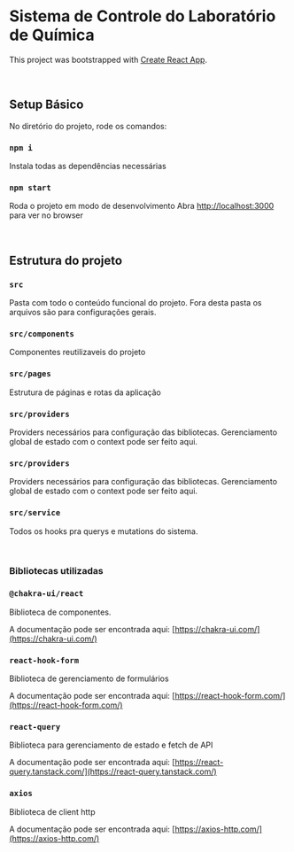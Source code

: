# Sistema de Controle do Laboratório de Química

This project was bootstrapped with [Create React App](https://github.com/facebook/create-react-app).

<br />

## Setup Básico

No diretório do projeto, rode os comandos:

### `npm i`

Instala todas as dependências necessárias

### `npm start`

Roda o projeto em modo de desenvolvimento
Abra [http://localhost:3000](http://localhost:3000) para ver no browser

<br />

## Estrutura do projeto

### `src`

Pasta com todo o conteúdo funcional do projeto. Fora desta pasta os arquivos são para configurações gerais.

### `src/components`

Componentes reutilizaveis do projeto

### `src/pages`

Estrutura de páginas e rotas da aplicação

### `src/providers`

Providers necessários para configuração das bibliotecas. Gerenciamento global de estado com o context pode ser feito aqui.

### `src/providers`

Providers necessários para configuração das bibliotecas. Gerenciamento global de estado com o context pode ser feito aqui.

### `src/service`

Todos os hooks pra querys e mutations do sistema.

<br />

### Bibliotecas utilizadas

### `@chakra-ui/react`

Biblioteca de componentes.

A documentação pode ser encontrada aqui: [https://chakra-ui.com/](https://chakra-ui.com/)

### `react-hook-form`

Biblioteca de gerenciamento de formulários

A documentação pode ser encontrada aqui: [https://react-hook-form.com/](https://react-hook-form.com/)

### `react-query`

Biblioteca para gerenciamento de estado e fetch de API

A documentação pode ser encontrada aqui: [https://react-query.tanstack.com/](https://react-query.tanstack.com/)

### `axios`

Biblioteca de client http

A documentação pode ser encontrada aqui: [https://axios-http.com/](https://axios-http.com/)
